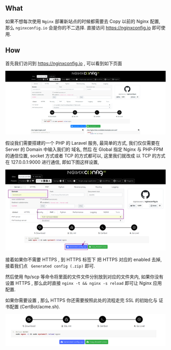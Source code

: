 
## What 

如果不想每次使用 `Nginx` 部署新站点的时候都需要去 Copy 以前的 Nginx 配置, 那么 `nginxconfig.io` 会是你的不二选择. 直接访问 <https://nginxconfig.io> 即可使用.

## How

首先我们访问到 <https://nginxconfig.io> , 可以看到如下页面

![](https://github.com/Kuri-su/KBlog/blob/master/assets/gists/nginxconfig-io/nginxconfig-io.guide.1.webp?raw=true)

假设我们需要搭建的一个 PHP 的 Laravel 服务, 最简单的方式, 我们仅仅需要在 Server 的 Domain 中输入我们的 域名, 然后 在 Global 指定 Nginx 与 PHP-FPM 的通信位置, socket 方式或者 TCP 的方式都可以, 这里我们就改成 以 TCP 的方式在 127.0.0.1:9000 进行通信, 即如下图这样设置, 

![](https://github.com/Kuri-su/KBlog/blob/master/assets/gists/nginxconfig-io/nginxconfig-io.guide.2.webp?raw=true) 

接着如果你不需要 HTTPS , 到 HTTPS 标签下 把 HTTPS 对应的 enabled 去掉,接着我们点 ` Generated config (.zip)` 即可.

然后使用 ftp/scp 等命令将里面的文件文件分别放到对应的文件夹内, 如果你没有设置 HTTPS , 那么此时直接 `nginx -t && nginx -s reload` 即可让 Nginx 应用配置.

如果你需要设置 , 那么 HTTPS 你还需要按照此处的流程走完 SSL 的初始化与 证书配置 (CertBot/acme.sh).

![](https://github.com/Kuri-su/KBlog/blob/master/assets/gists/nginxconfig-io/nginxconfig-io.guide.3.webp?raw=true) 

